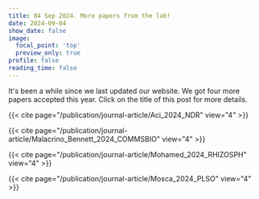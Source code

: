 ```yaml
---
title: 04 Sep 2024. More papers from the lab!
date: 2024-09-04
show_date: false
image:
  focal_point: 'top'
  preview_only: true
profile: false
reading_time: false
---
```


It's been a while since we last updated our website. We got four more papers accepted this year. Click on the title of this post for more details. 

<!--more-->


{{< cite page="/publication/journal-article/Aci_2024_NDR" view="4" >}}

{{< cite page="/publication/journal-article/Malacrino_Bennett_2024_COMMSBIO" view="4" >}}

{{< cite page="/publication/journal-article/Mohamed_2024_RHIZOSPH" view="4" >}}

{{< cite page="/publication/journal-article/Mosca_2024_PLSO" view="4" >}}
